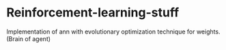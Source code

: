# Reinforcement-learning-stuff
Implementation of ann with evolutionary optimization technique for weights.(Brain of agent)
